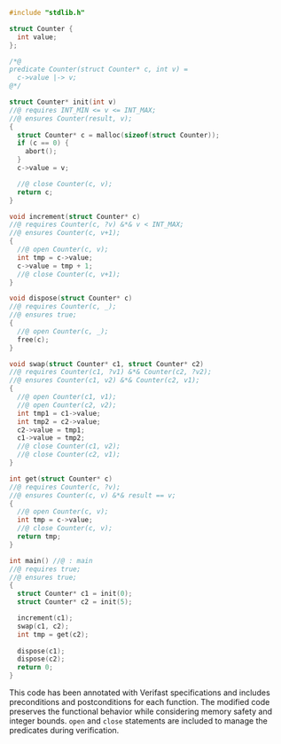 ```c
#include "stdlib.h"

struct Counter {
  int value;
};

/*@
predicate Counter(struct Counter* c, int v) =
  c->value |-> v;
@*/

struct Counter* init(int v)
//@ requires INT_MIN <= v <= INT_MAX;
//@ ensures Counter(result, v);
{
  struct Counter* c = malloc(sizeof(struct Counter));
  if (c == 0) {
    abort();
  }
  c->value = v;

  //@ close Counter(c, v);
  return c;
}

void increment(struct Counter* c)
//@ requires Counter(c, ?v) &*& v < INT_MAX;
//@ ensures Counter(c, v+1);
{
  //@ open Counter(c, v);
  int tmp = c->value;
  c->value = tmp + 1;
  //@ close Counter(c, v+1);
}

void dispose(struct Counter* c)
//@ requires Counter(c, _);
//@ ensures true;
{
  //@ open Counter(c, _);
  free(c);
}

void swap(struct Counter* c1, struct Counter* c2)
//@ requires Counter(c1, ?v1) &*& Counter(c2, ?v2);
//@ ensures Counter(c1, v2) &*& Counter(c2, v1); 
{
  //@ open Counter(c1, v1);
  //@ open Counter(c2, v2);
  int tmp1 = c1->value;
  int tmp2 = c2->value;
  c2->value = tmp1;
  c1->value = tmp2;
  //@ close Counter(c1, v2);
  //@ close Counter(c2, v1);
}

int get(struct Counter* c)
//@ requires Counter(c, ?v);
//@ ensures Counter(c, v) &*& result == v; 
{
  //@ open Counter(c, v);
  int tmp = c->value;
  //@ close Counter(c, v);
  return tmp;
}

int main() //@ : main
//@ requires true;
//@ ensures true;
{
  struct Counter* c1 = init(0); 
  struct Counter* c2 = init(5);

  increment(c1); 
  swap(c1, c2); 
  int tmp = get(c2);
  
  dispose(c1); 
  dispose(c2);
  return 0;
}
```

This code has been annotated with Verifast specifications and includes preconditions and postconditions for each function. The modified code preserves the functional behavior while considering memory safety and integer bounds. `open` and `close` statements are included to manage the predicates during verification.
